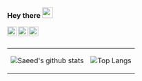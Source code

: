 ### Hey there <img src="https://media.giphy.com/media/hvRJCLFzcasrR4ia7z/giphy.gif" width="25px">
<a href="https://stackoverflow.com/users/9422637/saeed">
  <img align="left" alt="Saeed | Stackoverflow" width="22px" src="https://cdn2.iconfinder.com/data/icons/social-icons-color/512/stackoverflow-128.png" />
</a>
<a href="https://twitter.com/borzadaran">
  <img align="left" alt="Saeed | Twitter" width="22px" src="https://raw.githubusercontent.com/peterthehan/peterthehan/master/assets/twitter.svg" />
</a>
<a href="https://www.linkedin.com/in/realsaeedhassani/">
  <img align="left" alt="Saeed | LinkedIN" width="22px" src="https://raw.githubusercontent.com/peterthehan/peterthehan/master/assets/linkedin.svg" />
</a>
<br/>
<br/>
<table style='border: none'>
<tr style='border: none'>
<td style='border: none'>

![Saeed's github stats](https://github-readme-stats.vercel.app/api?username=realsaeedhassani&show_icons=true&hide=stars)

</td>
<td style='border: none'>

![Top Langs](https://github-readme-stats.vercel.app/api/top-langs/?username=realsaeedhassani&layout=compact)

</td>
</tr>
</table>
